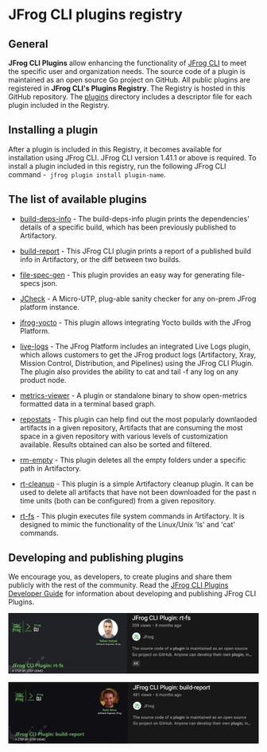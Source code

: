 # JFrog CLI plugins registry
## General
**JFrog CLI Plugins** allow enhancing the functionality of [JFrog CLI](https://www.jfrog.com/confluence/display/CLI/JFrog+CLI) to meet the specific user and organization needs. The source code of a plugin is maintained as an open source Go project on GitHub. All public plugins are registered in **JFrog CLI's Plugins Registry**. The Registry is hosted in this GitHub repository. The [plugins](plugins) directory includes a descriptor file for each plugin included in the Registry. 

## Installing a plugin 
After a plugin is included in this Registry, it becomes available for installation using JFrog CLI. JFrog CLI version 1.41.1 or above is required. To install a plugin included in this registry, run the following JFrog CLI command -  `jfrog plugin install plugin-name`. 

## The list of available plugins
* [build-deps-info](https://github.com/jfrog/jfrog-cli-plugins/tree/main/build-deps-info) - The build-deps-info plugin prints the dependencies' details of a specific build, which has been previously published to Artifactory.

* [build-report](https://github.com/jfrog/jfrog-cli-plugins/tree/main/build-report) - This JFrog CLI plugin prints a report of a published build info in Artifactory, or the diff between two builds.

* [file-spec-gen](https://github.com/jfrog/jfrog-cli-plugins/tree/main/file-spec-gen) - This plugin provides an easy way for generating file-specs json.

* [JCheck](https://github.com/rdar-lab/JCheck) - A Micro-UTP, plug-able sanity checker for any on-prem JFrog platform instance.

* [jfrog-yocto](https://github.com/rdar-lab/jfrog-cli-yocto-plugin) - This plugin allows integrating Yocto builds with the JFrog Platform.

* [live-logs](https://github.com/jfrog/live-logs) - The JFrog Platform includes an integrated Live Logs plugin, which allows customers to get the JFrog product logs (Artifactory, Xray, Mission Control, Distribution, and Pipelines) using the JFrog CLI Plugin. The plugin also provides the ability to cat and tail -f any log on any product node.

* [metrics-viewer](https://github.com/eldada/metrics-viewer/tree/master) - A plugin or standalone binary to show open-metrics formatted data in a terminal based graph.

* [repostats](https://github.com/chanti529/repostats) - This plugin can help find out the most popularly downlaoded artifacts in a given repository, Artifacts that are consuming the most space in a given repository with various levels of customization available. Results obtained can also be sorted and filtered.

* [rm-empty](https://github.com/jfrog/jfrog-cli-plugins/tree/main/rm-empty) - This plugin deletes all the empty folders under a specific path in Artifactory.

* [rt-cleanup](https://github.com/jfrog/jfrog-cli-plugins/tree/main/rt-cleanup) - This plugin is a simple Artifactory cleanup plugin. It can be used to delete all artifacts that have not been downloaded for the past n time units (both can be configured) from a given repository.

* [rt-fs](https://github.com/jfrog/jfrog-cli-plugins/tree/main/rt-fs) - This plugin executes file system commands in Artifactory. It is designed to mimic the functionality of the Linux/Unix 'ls' and 'cat' commands.

## Developing and publishing plugins
We encourage you, as developers, to create plugins and share them publicly with the rest of the community. Read the [JFrog CLI Plugins Developer Guide](https://github.com/jfrog/jfrog-cli/blob/master/guides/jfrog-cli-plugins-developer-guide.md) for information about developing and publishing JFrog CLI Plugins.

[![rt-fs-plugin](images/rt-fs-plugin.png)](https://youtu.be/zQ1JV83frFI)

[![build-report-plugin](images/build-report-plugin.png)](https://youtu.be/_oPNuiDm04g)